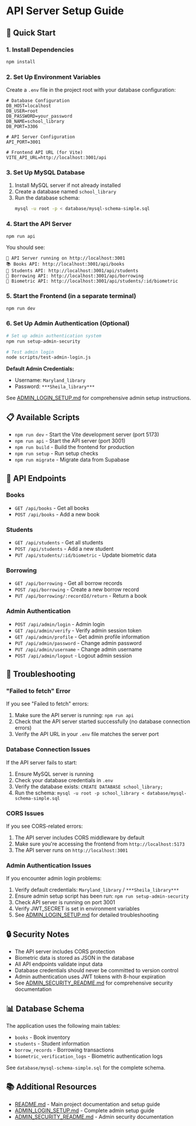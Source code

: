 # API Server Setup Guide

## 🚀 Quick Start

### 1. Install Dependencies
```bash
npm install
```

### 2. Set Up Environment Variables
Create a `.env` file in the project root with your database configuration:
```env
# Database Configuration
DB_HOST=localhost
DB_USER=root
DB_PASSWORD=your_password
DB_NAME=school_library
DB_PORT=3306

# API Server Configuration
API_PORT=3001

# Frontend API URL (for Vite)
VITE_API_URL=http://localhost:3001/api
```

### 3. Set Up MySQL Database
1. Install MySQL server if not already installed
2. Create a database named `school_library`
3. Run the database schema:
   ```bash
   mysql -u root -p < database/mysql-schema-simple.sql
   ```

### 4. Start the API Server
```bash
npm run api
```

You should see:
```
🚀 API Server running on http://localhost:3001
📚 Books API: http://localhost:3001/api/books
👥 Students API: http://localhost:3001/api/students
📖 Borrowing API: http://localhost:3001/api/borrowing
🔐 Biometric API: http://localhost:3001/api/students/:id/biometric
```

### 5. Start the Frontend (in a separate terminal)
 ```bash
 npm run dev
 ```

### 6. Set Up Admin Authentication (Optional)
 ```bash
 # Set up admin authentication system
 npm run setup-admin-security

 # Test admin login
 node scripts/test-admin-login.js
 ```

 **Default Admin Credentials:**
 - Username: `Maryland_library`
 - Password: `***Sheila_library***`

 See [ADMIN_LOGIN_SETUP.md](../ADMIN_LOGIN_SETUP.md) for comprehensive admin setup instructions.

## 📋 Available Scripts

- `npm run dev` - Start the Vite development server (port 5173)
- `npm run api` - Start the API server (port 3001)
- `npm run build` - Build the frontend for production
- `npm run setup` - Run setup checks
- `npm run migrate` - Migrate data from Supabase

## 🔧 API Endpoints

### Books
- `GET /api/books` - Get all books
- `POST /api/books` - Add a new book

### Students
- `GET /api/students` - Get all students
- `POST /api/students` - Add a new student
- `PUT /api/students/:id/biometric` - Update biometric data

### Borrowing
- `GET /api/borrowing` - Get all borrow records
- `POST /api/borrowing` - Create a new borrow record
- `PUT /api/borrowing/:recordId/return` - Return a book

### Admin Authentication
- `POST /api/admin/login` - Admin login
- `GET /api/admin/verify` - Verify admin session token
- `GET /api/admin/profile` - Get admin profile information
- `PUT /api/admin/password` - Change admin password
- `PUT /api/admin/username` - Change admin username
- `POST /api/admin/logout` - Logout admin session

## 🐛 Troubleshooting

### "Failed to fetch" Error
If you see "Failed to fetch" errors:
1. Make sure the API server is running: `npm run api`
2. Check that the API server started successfully (no database connection errors)
3. Verify the API URL in your `.env` file matches the server port

### Database Connection Issues
If the API server fails to start:
1. Ensure MySQL server is running
2. Check your database credentials in `.env`
3. Verify the database exists: `CREATE DATABASE school_library;`
4. Run the schema: `mysql -u root -p school_library < database/mysql-schema-simple.sql`

### CORS Issues
If you see CORS-related errors:
1. The API server includes CORS middleware by default
2. Make sure you're accessing the frontend from `http://localhost:5173`
3. The API server runs on `http://localhost:3001`

### Admin Authentication Issues
If you encounter admin login problems:
1. Verify default credentials: `Maryland_library` / `***Sheila_library***`
2. Ensure admin setup script has been run: `npm run setup-admin-security`
3. Check API server is running on port 3001
4. Verify JWT_SECRET is set in environment variables
5. See [ADMIN_LOGIN_SETUP.md](../ADMIN_LOGIN_SETUP.md) for detailed troubleshooting

## 🔒 Security Notes

- The API server includes CORS protection
- Biometric data is stored as JSON in the database
- All API endpoints validate input data
- Database credentials should never be committed to version control
- Admin authentication uses JWT tokens with 8-hour expiration
- See [ADMIN_SECURITY_README.md](../ADMIN_SECURITY_README.md) for comprehensive security documentation

## 📊 Database Schema

The application uses the following main tables:
- `books` - Book inventory
- `students` - Student information
- `borrow_records` - Borrowing transactions
- `biometric_verification_logs` - Biometric authentication logs

See `database/mysql-schema-simple.sql` for the complete schema.

## 📚 Additional Resources

- [README.md](../README.md) - Main project documentation and setup guide
- [ADMIN_LOGIN_SETUP.md](../ADMIN_LOGIN_SETUP.md) - Complete admin setup guide
- [ADMIN_SECURITY_README.md](../ADMIN_SECURITY_README.md) - Admin security documentation